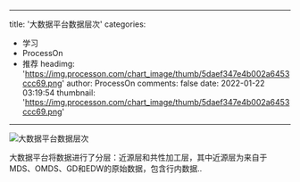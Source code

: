 
---
title: '大数据平台数据层次'
categories: 
 - 学习
 - ProcessOn
 - 推荐
headimg: 'https://img.processon.com/chart_image/thumb/5daef347e4b002a6453ccc69.png'
author: ProcessOn
comments: false
date: 2022-01-22 03:19:54
thumbnail: 'https://img.processon.com/chart_image/thumb/5daef347e4b002a6453ccc69.png'
---

<div>   
<img class="thumb" alt="大数据平台数据层次" src="https://img.processon.com/chart_image/thumb/5daef347e4b002a6453ccc69.png" referrerpolicy="no-referrer">
<p>大数据平台将数据进行了分层：近源层和共性加工层，其中近源层为来自于MDS、OMDS、GD和EDW的原始数据，包含行内数据..</p>  
</div>
            